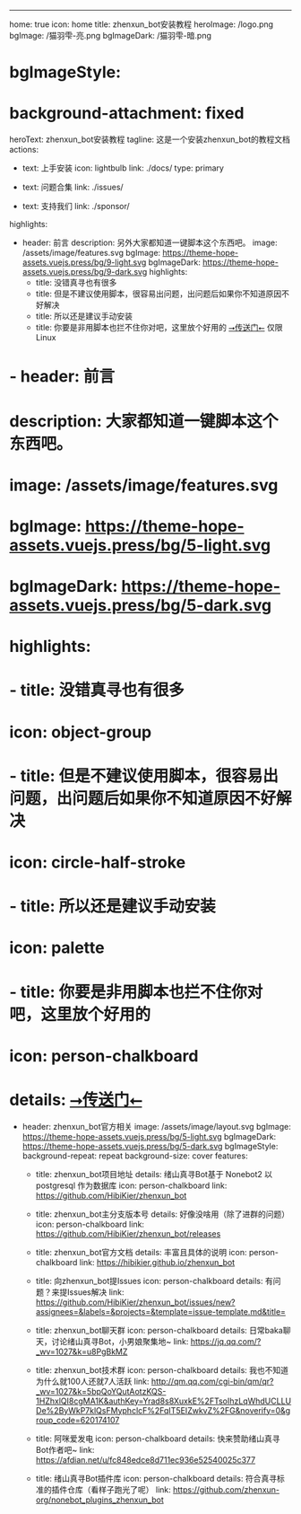 ---
home: true
icon: home
title: zhenxun_bot安装教程
heroImage: /logo.png
bgImage: /猫羽雫-亮.png
bgImageDark: /猫羽雫-暗.png
# bgImageStyle:
#   background-attachment: fixed
heroText: zhenxun_bot安装教程
tagline: 这是一个安装zhenxun_bot的教程文档
actions:
  - text: 上手安装
    icon: lightbulb
    link: ./docs/
    type: primary

  - text: 问题合集
    link: ./issues/

  - text: 支持我们
    link: ./sponsor/

highlights:
  - header: 前言
    description: 另外大家都知道一键脚本这个东西吧。
    image: /assets/image/features.svg
    bgImage: https://theme-hope-assets.vuejs.press/bg/9-light.svg
    bgImageDark: https://theme-hope-assets.vuejs.press/bg/9-dark.svg
    highlights:
      - title: 没错真寻也有很多
      - title: 但是不建议使用脚本，很容易出问题，出问题后如果你不知道原因不好解决
      - title: 所以还是建议手动安装
      - title: 你要是非用脚本也拦不住你对吧，这里放个好用的 <a href="https://github.com/zhenxun-org/zhenxun_bot-deploy">⭢传送门⭠</a> 仅限Linux

  # - header: 前言
  #   description: 大家都知道一键脚本这个东西吧。
  #   image: /assets/image/features.svg
  #   bgImage: https://theme-hope-assets.vuejs.press/bg/5-light.svg
  #   bgImageDark: https://theme-hope-assets.vuejs.press/bg/5-dark.svg
  #   highlights:
  #     - title: 没错真寻也有很多
  #       icon: object-group

  #     - title: 但是不建议使用脚本，很容易出问题，出问题后如果你不知道原因不好解决
  #       icon: circle-half-stroke

  #     - title: 所以还是建议手动安装
  #       icon: palette

  #     - title: 你要是非用脚本也拦不住你对吧，这里放个好用的
  #       icon: person-chalkboard
  #       details:  <a href="https://github.com/zhenxun-org/zhenxun_bot-deploy">⭢传送门⭠</a>

  - header: zhenxun_bot官方相关
    image: /assets/image/layout.svg
    bgImage: https://theme-hope-assets.vuejs.press/bg/5-light.svg
    bgImageDark: https://theme-hope-assets.vuejs.press/bg/5-dark.svg
    bgImageStyle:
      background-repeat: repeat
      background-size: cover
    features:
      - title: zhenxun_bot项目地址
        details: 绪山真寻Bot基于 <a hred="https://github.com/nonebot/nonebot2">Nonebot2</a> 以 <a hred="https://www.postgresql.org/">postgresql</a> 作为数据库
        icon: person-chalkboard
        link: https://github.com/HibiKier/zhenxun_bot

      - title: zhenxun_bot主分支版本号
        details: 好像没啥用（除了进群的问题）
        icon: person-chalkboard
        link: https://github.com/HibiKier/zhenxun_bot/releases

      - title: zhenxun_bot官方文档
        details: 丰富且具体的说明
        icon: person-chalkboard
        link: https://hibikier.github.io/zhenxun_bot

      - title: 向zhenxun_bot提Issues
        icon: person-chalkboard
        details: 有问题？来提Issues解决
        link: https://github.com/HibiKier/zhenxun_bot/issues/new?assignees=&labels=&projects=&template=issue-template.md&title=

      - title: zhenxun_bot聊天群
        icon: person-chalkboard
        details: 日常baka聊天，讨论绪山真寻Bot，小男娘聚集地~
        link: https://jq.qq.com/?_wv=1027&k=u8PgBkMZ

      - title: zhenxun_bot技术群
        icon: person-chalkboard
        details: 我也不知道为什么就100人还就7人活跃
        link: http://qm.qq.com/cgi-bin/qm/qr?_wv=1027&k=5bpQoYQutAotzKQS-1HZhxlQI8cgMA1K&authKey=Yrad8s8XuxkE%2FTsoIhzLqWhdUCLLUDe%2ByWkP7klQsFMyphclcF%2FqIT5EIZwkvZ%2FG&noverify=0&group_code=620174107

      - title: 阿咪爱发电
        icon: person-chalkboard
        details: 快来赞助绪山真寻Bot作者吧~
        link: https://afdian.net/u/fc848edce8d711ec936e52540025c377

      - title: 绪山真寻Bot插件库
        icon: person-chalkboard
        details: 符合真寻标准的插件仓库（看样子跑光了呢）
        link: https://github.com/zhenxun-org/nonebot_plugins_zhenxun_bot
